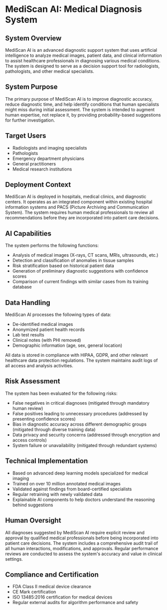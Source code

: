 # MediScan AI: Medical Diagnosis System

## System Overview

MediScan AI is an advanced diagnostic support system that uses artificial intelligence to analyze medical images, patient data, and clinical information to assist healthcare professionals in diagnosing various medical conditions. The system is designed to serve as a decision support tool for radiologists, pathologists, and other medical specialists.

## System Purpose

The primary purpose of MediScan AI is to improve diagnostic accuracy, reduce diagnostic time, and help identify conditions that human specialists might miss during initial assessment. The system is intended to augment human expertise, not replace it, by providing probability-based suggestions for further investigation.

## Target Users

- Radiologists and imaging specialists
- Pathologists
- Emergency department physicians
- General practitioners
- Medical research institutions

## Deployment Context

MediScan AI is deployed in hospitals, medical clinics, and diagnostic centers. It operates as an integrated component within existing hospital information systems and PACS (Picture Archiving and Communication System). The system requires human medical professionals to review all recommendations before they are incorporated into patient care decisions.

## AI Capabilities

The system performs the following functions:
- Analysis of medical images (X-rays, CT scans, MRIs, ultrasounds, etc.)
- Detection and classification of anomalies in tissue samples
- Risk stratification based on historical patient data
- Generation of preliminary diagnostic suggestions with confidence scores
- Comparison of current findings with similar cases from its training database

## Data Handling

MediScan AI processes the following types of data:
- De-identified medical images
- Anonymized patient health records
- Lab test results
- Clinical notes (with PHI removed)
- Demographic information (age, sex, general location)

All data is stored in compliance with HIPAA, GDPR, and other relevant healthcare data protection regulations. The system maintains audit logs of all access and analysis activities.

## Risk Assessment

The system has been evaluated for the following risks:
- False negatives in critical diagnoses (mitigated through mandatory human review)
- False positives leading to unnecessary procedures (addressed by presenting confidence scores)
- Bias in diagnostic accuracy across different demographic groups (mitigated through diverse training data)
- Data privacy and security concerns (addressed through encryption and access controls)
- System failure or unavailability (mitigated through redundant systems)

## Technical Implementation

- Based on advanced deep learning models specialized for medical imaging
- Trained on over 10 million annotated medical images
- Validated against findings from board-certified specialists
- Regular retraining with newly validated data
- Explainable AI components to help doctors understand the reasoning behind suggestions

## Human Oversight

All diagnoses suggested by MediScan AI require explicit review and approval by qualified medical professionals before being incorporated into patient care decisions. The system includes a comprehensive audit trail of all human interactions, modifications, and approvals. Regular performance reviews are conducted to assess the system's accuracy and value in clinical settings.

## Compliance and Certification

- FDA Class II medical device clearance
- CE Mark certification
- ISO 13485:2016 certification for medical devices
- Regular external audits for algorithm performance and safety 